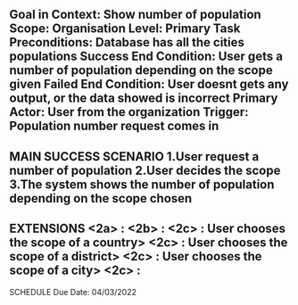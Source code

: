 Goal in Context: Show number of population
Scope: Organisation
Level: Primary Task
Preconditions: Database has all the cities populations
Success End Condition: User gets a number of population depending on the scope given
Failed End Condition: User doesnt gets any output, or the data showed is incorrect
Primary Actor: User from the organization
Trigger: Population number request comes in
----------------------------------------
MAIN SUCCESS SCENARIO
1.User request a number of population
2.User decides the scope
3.The system shows the number of population depending on the scope chosen
---------------------------
EXTENSIONS
<User chooses the scope of the world>
<2a> <condition> : <Use the propper SQL statement>
<User chooses the scope of a continent>
<2b> <condition> : <Use the propper SQL statement>
<User chooses the scope of a region>
<2c> <condition> : <Use the propper  SQL statement>
User chooses the scope of a country>
<2c> <condition> : <Use the propper  SQL statement>
User chooses the scope of a district>
<2c> <condition> : <Use the propper  SQL statement>
User chooses the scope of a city>
<2c> <condition> : <Use the propper  SQL statement>
---------------------------
SCHEDULE
Due Date: 04/03/2022
